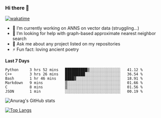 ### Hi there 👋

[![wakatime](https://wakatime.com/badge/user/8906da98-c623-4aff-ac00-99cb42e09b38.svg)](https://wakatime.com/@8906da98-c623-4aff-ac00-99cb42e09b38)

- 🔭 I’m currently working on ANNS on vector data (struggling...)
- 🤔 I’m looking for help with graph-based approximate nearest neighbor search
- 💬 Ask me about any project listed on my repositories
- ⚡ Fun fact: loving ancient poetry


**Last 7 Days**
<!--START_SECTION:waka-->

```text
Python     3 hrs 52 mins   ██████████▒░░░░░░░░░░░░░░   41.12 %
C++        3 hrs 26 mins   █████████░░░░░░░░░░░░░░░░   36.54 %
Bash       1 hr 46 mins    ████▓░░░░░░░░░░░░░░░░░░░░   18.91 %
Markdown   9 mins          ▒░░░░░░░░░░░░░░░░░░░░░░░░   01.66 %
C          8 mins          ▒░░░░░░░░░░░░░░░░░░░░░░░░   01.56 %
JSON       1 min           ░░░░░░░░░░░░░░░░░░░░░░░░░   00.19 %
```

<!--END_SECTION:waka-->

![Anurag's GitHub stats](https://github-readme-stats.vercel.app/api?username=matchyc&count_private=true&show_icons=true&theme=vue)

[![Top Langs](https://github-readme-stats.vercel.app/api/top-langs/?username=matchyc&langs_count=4&&hide=perl,raku,html,javascript,shell,roff,prolog)](https://github.com/anuraghazra/github-readme-stats)
